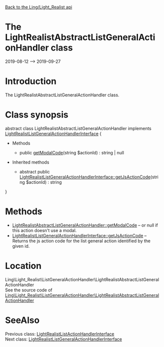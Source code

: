 [Back to the Ling/Light_Realist api](https://github.com/lingtalfi/Light_Realist/blob/master/doc/api/Ling/Light_Realist.md)



The LightRealistAbstractListGeneralActionHandler class
================
2019-08-12 --> 2019-09-27






Introduction
============

The LightRealistAbstractListGeneralActionHandler class.



Class synopsis
==============


abstract class <span class="pl-k">LightRealistAbstractListGeneralActionHandler</span> implements [LightRealistListGeneralActionHandlerInterface](https://github.com/lingtalfi/Light_Realist/blob/master/doc/api/Ling/Light_Realist/ListGeneralActionHandler/LightRealistListGeneralActionHandlerInterface.md) {

- Methods
    - public [getModalCode](https://github.com/lingtalfi/Light_Realist/blob/master/doc/api/Ling/Light_Realist/ListGeneralActionHandler/LightRealistAbstractListGeneralActionHandler/getModalCode.md)(string $actionId) : string | null

- Inherited methods
    - abstract public [LightRealistListGeneralActionHandlerInterface::getJsActionCode](https://github.com/lingtalfi/Light_Realist/blob/master/doc/api/Ling/Light_Realist/ListGeneralActionHandler/LightRealistListGeneralActionHandlerInterface/getJsActionCode.md)(string $actionId) : string

}






Methods
==============

- [LightRealistAbstractListGeneralActionHandler::getModalCode](https://github.com/lingtalfi/Light_Realist/blob/master/doc/api/Ling/Light_Realist/ListGeneralActionHandler/LightRealistAbstractListGeneralActionHandler/getModalCode.md) &ndash; or null if this action doesn't use a modal.
- [LightRealistListGeneralActionHandlerInterface::getJsActionCode](https://github.com/lingtalfi/Light_Realist/blob/master/doc/api/Ling/Light_Realist/ListGeneralActionHandler/LightRealistListGeneralActionHandlerInterface/getJsActionCode.md) &ndash; Returns the js action code for the list general action identified by the given id.





Location
=============
Ling\Light_Realist\ListGeneralActionHandler\LightRealistAbstractListGeneralActionHandler<br>
See the source code of [Ling\Light_Realist\ListGeneralActionHandler\LightRealistAbstractListGeneralActionHandler](https://github.com/lingtalfi/Light_Realist/blob/master/ListGeneralActionHandler/LightRealistAbstractListGeneralActionHandler.php)



SeeAlso
==============
Previous class: [LightRealistListActionHandlerInterface](https://github.com/lingtalfi/Light_Realist/blob/master/doc/api/Ling/Light_Realist/ListActionHandler/LightRealistListActionHandlerInterface.md)<br>Next class: [LightRealistListGeneralActionHandlerInterface](https://github.com/lingtalfi/Light_Realist/blob/master/doc/api/Ling/Light_Realist/ListGeneralActionHandler/LightRealistListGeneralActionHandlerInterface.md)<br>
